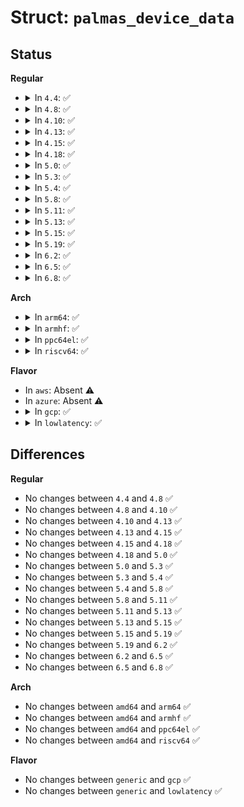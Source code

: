 # Struct: <code>palmas_device_data</code>

## Status
<b>Regular</b>
<ul>
<li>
<details>
<summary>In <code>4.4</code>: ✅</summary>

```c
struct palmas_device_data {
    int ngpio;
};
```
</details>
</li>
<li>
<details>
<summary>In <code>4.8</code>: ✅</summary>

```c
struct palmas_device_data {
    int ngpio;
};
```
</details>
</li>
<li>
<details>
<summary>In <code>4.10</code>: ✅</summary>

```c
struct palmas_device_data {
    int ngpio;
};
```
</details>
</li>
<li>
<details>
<summary>In <code>4.13</code>: ✅</summary>

```c
struct palmas_device_data {
    int ngpio;
};
```
</details>
</li>
<li>
<details>
<summary>In <code>4.15</code>: ✅</summary>

```c
struct palmas_device_data {
    int ngpio;
};
```
</details>
</li>
<li>
<details>
<summary>In <code>4.18</code>: ✅</summary>

```c
struct palmas_device_data {
    int ngpio;
};
```
</details>
</li>
<li>
<details>
<summary>In <code>5.0</code>: ✅</summary>

```c
struct palmas_device_data {
    int ngpio;
};
```
</details>
</li>
<li>
<details>
<summary>In <code>5.3</code>: ✅</summary>

```c
struct palmas_device_data {
    int ngpio;
};
```
</details>
</li>
<li>
<details>
<summary>In <code>5.4</code>: ✅</summary>

```c
struct palmas_device_data {
    int ngpio;
};
```
</details>
</li>
<li>
<details>
<summary>In <code>5.8</code>: ✅</summary>

```c
struct palmas_device_data {
    int ngpio;
};
```
</details>
</li>
<li>
<details>
<summary>In <code>5.11</code>: ✅</summary>

```c
struct palmas_device_data {
    int ngpio;
};
```
</details>
</li>
<li>
<details>
<summary>In <code>5.13</code>: ✅</summary>

```c
struct palmas_device_data {
    int ngpio;
};
```
</details>
</li>
<li>
<details>
<summary>In <code>5.15</code>: ✅</summary>

```c
struct palmas_device_data {
    int ngpio;
};
```
</details>
</li>
<li>
<details>
<summary>In <code>5.19</code>: ✅</summary>

```c
struct palmas_device_data {
    int ngpio;
};
```
</details>
</li>
<li>
<details>
<summary>In <code>6.2</code>: ✅</summary>

```c
struct palmas_device_data {
    int ngpio;
};
```
</details>
</li>
<li>
<details>
<summary>In <code>6.5</code>: ✅</summary>

```c
struct palmas_device_data {
    int ngpio;
};
```
</details>
</li>
<li>
<details>
<summary>In <code>6.8</code>: ✅</summary>

```c
struct palmas_device_data {
    int ngpio;
};
```
</details>
</li>
</ul>
<b>Arch</b>
<ul>
<li>
<details>
<summary>In <code>arm64</code>: ✅</summary>

```c
struct palmas_device_data {
    int ngpio;
};
```
</details>
</li>
<li>
<details>
<summary>In <code>armhf</code>: ✅</summary>

```c
struct palmas_device_data {
    int ngpio;
};
```
</details>
</li>
<li>
<details>
<summary>In <code>ppc64el</code>: ✅</summary>

```c
struct palmas_device_data {
    int ngpio;
};
```
</details>
</li>
<li>
<details>
<summary>In <code>riscv64</code>: ✅</summary>

```c
struct palmas_device_data {
    int ngpio;
};
```
</details>
</li>
</ul>
<b>Flavor</b>
<ul>
<li>
In <code>aws</code>: Absent ⚠️
</li>
<li>
In <code>azure</code>: Absent ⚠️
</li>
<li>
<details>
<summary>In <code>gcp</code>: ✅</summary>

```c
struct palmas_device_data {
    int ngpio;
};
```
</details>
</li>
<li>
<details>
<summary>In <code>lowlatency</code>: ✅</summary>

```c
struct palmas_device_data {
    int ngpio;
};
```
</details>
</li>
</ul>

## Differences
<b>Regular</b>
<ul>
<li>
No changes between <code>4.4</code> and <code>4.8</code> ✅
</li>
<li>
No changes between <code>4.8</code> and <code>4.10</code> ✅
</li>
<li>
No changes between <code>4.10</code> and <code>4.13</code> ✅
</li>
<li>
No changes between <code>4.13</code> and <code>4.15</code> ✅
</li>
<li>
No changes between <code>4.15</code> and <code>4.18</code> ✅
</li>
<li>
No changes between <code>4.18</code> and <code>5.0</code> ✅
</li>
<li>
No changes between <code>5.0</code> and <code>5.3</code> ✅
</li>
<li>
No changes between <code>5.3</code> and <code>5.4</code> ✅
</li>
<li>
No changes between <code>5.4</code> and <code>5.8</code> ✅
</li>
<li>
No changes between <code>5.8</code> and <code>5.11</code> ✅
</li>
<li>
No changes between <code>5.11</code> and <code>5.13</code> ✅
</li>
<li>
No changes between <code>5.13</code> and <code>5.15</code> ✅
</li>
<li>
No changes between <code>5.15</code> and <code>5.19</code> ✅
</li>
<li>
No changes between <code>5.19</code> and <code>6.2</code> ✅
</li>
<li>
No changes between <code>6.2</code> and <code>6.5</code> ✅
</li>
<li>
No changes between <code>6.5</code> and <code>6.8</code> ✅
</li>
</ul>
<b>Arch</b>
<ul>
<li>
No changes between <code>amd64</code> and <code>arm64</code> ✅
</li>
<li>
No changes between <code>amd64</code> and <code>armhf</code> ✅
</li>
<li>
No changes between <code>amd64</code> and <code>ppc64el</code> ✅
</li>
<li>
No changes between <code>amd64</code> and <code>riscv64</code> ✅
</li>
</ul>
<b>Flavor</b>
<ul>
<li>
No changes between <code>generic</code> and <code>gcp</code> ✅
</li>
<li>
No changes between <code>generic</code> and <code>lowlatency</code> ✅
</li>
</ul>

